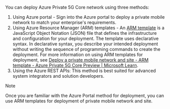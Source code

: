 You can deploy Azure Private 5G Core network using three methods: 

1. Using Azure portal - Sign into the Azure portal to deploy a private mobile network to match your enterprise's requirements.
1. Using Azure Resource Manager (ARM) templates - An [ARM template](/azure/azure-resource-manager/templates/overview) is a JavaScript Object Notation (JSON) file that defines the infrastructure and configuration for your deployment. The template uses declarative syntax. In declarative syntax, you describe your intended deployment without writing the sequence of programming commands to create the deployment.
For more information on using ARM templates for deployment, see [Deploy a private mobile network and site - ARM template - Azure Private 5G Core Preview | Microsoft Learn](/azure/private-5g-core/deploy-private-mobile-network-with-site-arm-template).
1. Using the Azure REST APIs: This method is best suited for advanced system integrators and solution developers.

> [!NOTE]
> Once you are familiar with the Azure Portal method for deployment, you can use ARM templates for deployment of private mobile network and site.
